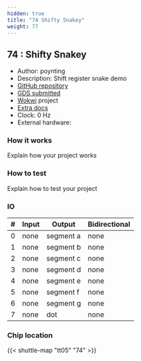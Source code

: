 ```yaml
---
hidden: true
title: "74 Shifty Snakey"
weight: 77
---
```


## 74 : Shifty Snakey

* Author: poynting
* Description: Shift register snake demo
* [GitHub repository](https://github.com/poynting/tt5-shiftsnake)
* [GDS submitted](https://github.com/poynting/tt5-shiftsnake/actions/runs/6750358127)
* [Wokwi](https://wokwi.com/projects/380409369220404225) project
* [Extra docs]()
* Clock: 0 Hz
* External hardware: 



### How it works

Explain how your project works


### How to test

Explain how to test your project


### IO

| # | Input        | Output       | Bidirectional      |
|---|--------------|--------------| -------------------|
| 0 | none  | segment a | none |
| 1 | none  | segment b | none |
| 2 | none  | segment c | none |
| 3 | none  | segment d | none |
| 4 | none  | segment e | none |
| 5 | none  | segment f | none |
| 6 | none  | segment g | none |
| 7 | none  | dot | none |

### Chip location

{{< shuttle-map "tt05" "74" >}}
